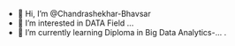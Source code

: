 - 👋 Hi, I’m @Chandrashekhar-Bhavsar
- 👀 I’m interested in DATA Field ...
- 🌱 I’m currently learning Diploma in Big Data Analytics-...
.

<!---
Chandrashekhar-Bhavsar/Chandrashekhar-Bhavsar is a ✨ special ✨ repository because its `README.md` (this file) appears on your GitHub profile.
You can click the Preview link to take a look at your changes.
--->
